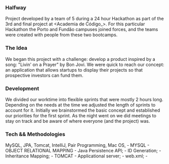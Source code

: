 ### Halfway



Project developed by a team of 5 during a 24 hour Hackathon as part of the 3rd and final project at <Academia de Código_>. 
For this particular Hackathon the Porto and Fundão campuses joined forces, and the teams were created with people from these two bootcamps. 



### The Idea
 


We began this project with a challenge: develop a product inspired by a song: "Livin' on a Prayer" by Bon Jovi. We were quick to reach our concept: an application that allows startups to display their projects so that prospective investors can fund them.



### Development



We divided our worktime into flexible sprints that were mostly 2 hours long. Depending on the needs at the time we adjusted the length of sprints to account for it.
Initially we brainstormed the basic concept and established our priorities for the first sprint. As the night went on we did meetings to stay on track and be aware of where everyone (and the project) was.



### Tech && Methodologies 

MySQL, JPA, Tomcat, IntelliJ, Pair Programming, Mac OS, 
	- MYSQL
	- OBJECT RELATIONAL MAPPING
		- Java Persistence API;
		- ID Generation;
		- Inheritance Mapping;
	- TOMCAT
		- Applicational server;
		- web.xml;
	-
